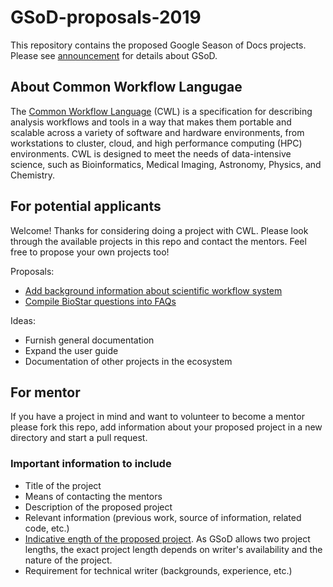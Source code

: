 # GSoD-proposals-2019
This repository contains the proposed Google Season of Docs projects. Please see [announcement](announcement.md) for details about GSoD.

## About Common Workflow Langugae
The [Common Workflow Language](https://www.commonwl.org/) (CWL) is a specification for describing analysis workflows and tools in a way that makes them portable and scalable across a variety of software and hardware environments, from workstations to cluster, cloud, and high performance computing (HPC) environments. CWL is designed to meet the needs of data-intensive science, such as Bioinformatics, Medical Imaging, Astronomy, Physics, and Chemistry.

## For potential applicants
Welcome! Thanks for considering doing a project with CWL. Please look through the available projects in this repo and contact the mentors. Feel free to propose your own projects too!

Proposals:
- [Add background information about scientific workflow system](scientific-workflow-system/scientific-workflow-system.md)
- [Compile BioStar questions into FAQs](turn-biostar-questions-into-faq/biostar.md)

Ideas:
- Furnish general documentation
- Expand the user guide
- Documentation of other projects in the ecosystem

## For mentor

If you have a project in mind and want to volunteer to become a mentor please fork this repo, add information about your proposed project in a new directory and start a pull request.
  
### Important information to include
- Title of the project
- Means of contacting the mentors
- Description of the proposed project
- Relevant information (previous work, source of information, related code, etc.)
- [Indicative ength of the proposed project](https://developers.google.com/season-of-docs/docs/glossary#long-running-project). As GSoD allows two project lengths, the exact project length depends on writer's availability and the nature of the project.
- Requirement for technical writer (backgrounds, experience, etc.)

